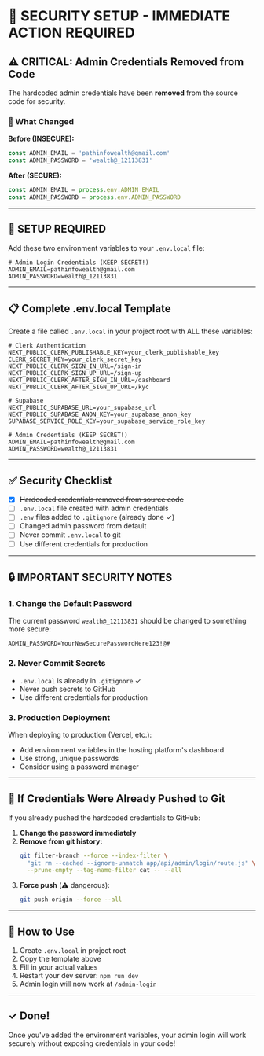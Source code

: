 # 🔐 SECURITY SETUP - IMMEDIATE ACTION REQUIRED

## ⚠️ CRITICAL: Admin Credentials Removed from Code

The hardcoded admin credentials have been **removed** from the source code for security.

### 📝 What Changed

**Before (INSECURE):**
```javascript
const ADMIN_EMAIL = 'pathinfowealth@gmail.com'
const ADMIN_PASSWORD = 'wealth@_12113831'
```

**After (SECURE):**
```javascript
const ADMIN_EMAIL = process.env.ADMIN_EMAIL
const ADMIN_PASSWORD = process.env.ADMIN_PASSWORD
```

---

## 🚀 SETUP REQUIRED

Add these two environment variables to your `.env.local` file:

```env
# Admin Login Credentials (KEEP SECRET!)
ADMIN_EMAIL=pathinfowealth@gmail.com
ADMIN_PASSWORD=wealth@_12113831
```

---

## 📋 Complete .env.local Template

Create a file called `.env.local` in your project root with ALL these variables:

```env
# Clerk Authentication
NEXT_PUBLIC_CLERK_PUBLISHABLE_KEY=your_clerk_publishable_key
CLERK_SECRET_KEY=your_clerk_secret_key
NEXT_PUBLIC_CLERK_SIGN_IN_URL=/sign-in
NEXT_PUBLIC_CLERK_SIGN_UP_URL=/sign-up
NEXT_PUBLIC_CLERK_AFTER_SIGN_IN_URL=/dashboard
NEXT_PUBLIC_CLERK_AFTER_SIGN_UP_URL=/kyc

# Supabase
NEXT_PUBLIC_SUPABASE_URL=your_supabase_url
NEXT_PUBLIC_SUPABASE_ANON_KEY=your_supabase_anon_key
SUPABASE_SERVICE_ROLE_KEY=your_supabase_service_role_key

# Admin Credentials (KEEP SECRET!)
ADMIN_EMAIL=pathinfowealth@gmail.com
ADMIN_PASSWORD=wealth@_12113831
```

---

## ✅ Security Checklist

- [x] ~~Hardcoded credentials removed from source code~~
- [ ] `.env.local` file created with admin credentials
- [ ] `.env` files added to `.gitignore` (already done ✓)
- [ ] Changed admin password from default
- [ ] Never commit `.env.local` to git
- [ ] Use different credentials for production

---

## 🔒 IMPORTANT SECURITY NOTES

### 1. Change the Default Password
The current password `wealth@_12113831` should be changed to something more secure:
```env
ADMIN_PASSWORD=YourNewSecurePasswordHere123!@#
```

### 2. Never Commit Secrets
- `.env.local` is already in `.gitignore` ✓
- Never push secrets to GitHub
- Use different credentials for production

### 3. Production Deployment
When deploying to production (Vercel, etc.):
- Add environment variables in the hosting platform's dashboard
- Use strong, unique passwords
- Consider using a password manager

---

## 🚨 If Credentials Were Already Pushed to Git

If you already pushed the hardcoded credentials to GitHub:

1. **Change the password immediately**
2. **Remove from git history:**
   ```bash
   git filter-branch --force --index-filter \
     "git rm --cached --ignore-unmatch app/api/admin/login/route.js" \
     --prune-empty --tag-name-filter cat -- --all
   ```
3. **Force push** (⚠️ dangerous):
   ```bash
   git push origin --force --all
   ```

---

## 📖 How to Use

1. Create `.env.local` in project root
2. Copy the template above
3. Fill in your actual values
4. Restart your dev server: `npm run dev`
5. Admin login will now work at `/admin-login`

---

## ✓ Done!

Once you've added the environment variables, your admin login will work securely without exposing credentials in your code!

